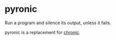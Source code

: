 pyronic
=======
Run a program and silence its output, unless it fails.

pyronic is a replacement for [chronic](https://joeyh.name/code/moreutils/).
